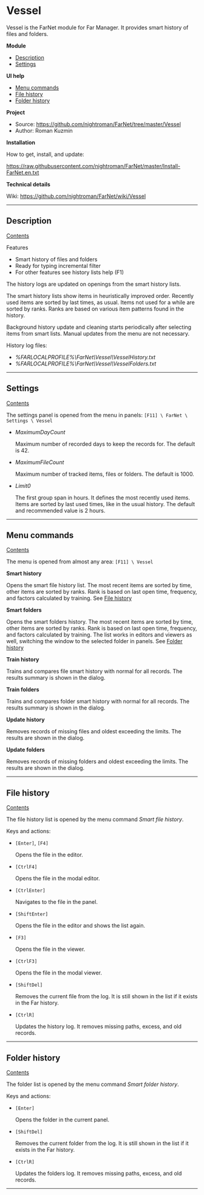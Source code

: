 [Contents]: #vessel

# Vessel

Vessel is the FarNet module for Far Manager.
It provides smart history of files and folders.

**Module**

* [Description](#description)
* [Settings](#settings)

**UI help**

* [Menu commands](#menu-commands)
* [File history](#file-history)
* [Folder history](#folder-history)

**Project**

* Source: <https://github.com/nightroman/FarNet/tree/master/Vessel>
* Author: Roman Kuzmin

**Installation**

How to get, install, and update:

<https://raw.githubusercontent.com/nightroman/FarNet/master/Install-FarNet.en.txt>

**Technical details**

Wiki: <https://github.com/nightroman/FarNet/wiki/Vessel>

*********************************************************************
## Description

[Contents]

Features

 * Smart history of files and folders
 * Ready for typing incremental filter
 * For other features see history lists help (F1)

The history logs are updated on openings from the smart history lists.

The smart history lists show items in heuristically improved order. Recently
used items are sorted by last times, as usual. Items not used for a while are
sorted by ranks. Ranks are based on various item patterns found in the history.

Background history update and cleaning starts periodically after selecting
items from smart lists. Manual updates from the menu are not necessary.

History log files:

- *%FARLOCALPROFILE%\FarNet\Vessel\VesselHistory.txt*
- *%FARLOCALPROFILE%\FarNet\Vessel\VesselFolders.txt*

*********************************************************************
## Settings

[Contents]

The settings panel is opened from the menu in panels:
`[F11] \ FarNet \ Settings \ Vessel`

- *MaximumDayCount*

    Maximum number of recorded days to keep the records for. The default is 42.

- *MaximumFileCount*

    Maximum number of tracked items, files or folders. The default is 1000.

- *Limit0*

    The first group span in hours. It defines the most recently used items.
    Items are sorted by last used times, like in the usual history. The default
    and recommended value is 2 hours.

*********************************************************************
## Menu commands

[Contents]

The menu is opened from almost any area: `[F11] \ Vessel`

**Smart history**

Opens the smart file history list. The most recent items are sorted by time,
other items are sorted by ranks. Rank is based on last open time, frequency,
and factors calculated by training.
See [File history](#file-history)

**Smart folders**

Opens the smart folders history. The most recent items are sorted by time,
other items are sorted by ranks. Rank is based on last open time, frequency,
and factors calculated by training. The list works in editors and viewers as
well, switching the window to the selected folder in panels.
See [Folder history](#folder-history)

**Train history**

Trains and compares file smart history with normal for all records.
The results summary is shown in the dialog.

**Train folders**

Trains and compares folder smart history with normal for all records.
The results summary is shown in the dialog.

**Update history**

Removes records of missing files and oldest exceeding the limits.
The results are shown in the dialog.

**Update folders**

Removes records of missing folders and oldest exceeding the limits.
The results are shown in the dialog.

*********************************************************************
## File history

[Contents]

The file history list is opened by the menu command *Smart file history*.

Keys and actions:

- `[Enter]`, `[F4]`

    Opens the file in the editor.

- `[CtrlF4]`

    Opens the file in the modal editor.

- `[CtrlEnter]`

    Navigates to the file in the panel.

- `[ShiftEnter]`

    Opens the file in the editor and shows the list again.

- `[F3]`

    Opens the file in the viewer.

- `[CtrlF3]`

    Opens the file in the modal viewer.

- `[ShiftDel]`

    Removes the current file from the log.
   It is still shown in the list if it exists in the Far history.

- `[CtrlR]`

    Updates the history log. It removes missing paths, excess, and old records.

*********************************************************************
## Folder history

[Contents]

The folder list is opened by the menu command *Smart folder history*.

Keys and actions:

- `[Enter]`

    Opens the folder in the current panel.

- `[ShiftDel]`

    Removes the current folder from the log.
    It is still shown in the list if it exists in the Far history.

- `[CtrlR]`

    Updates the folders log. It removes missing paths, excess, and old records.

*********************************************************************
